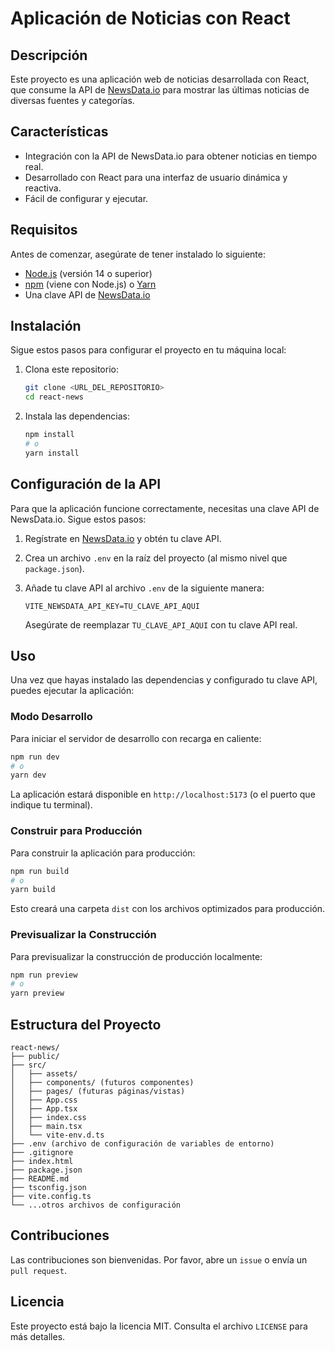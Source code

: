 # Aplicación de Noticias con React

## Descripción

Este proyecto es una aplicación web de noticias desarrollada con React, que consume la API de [NewsData.io](https://newsdata.io/) para mostrar las últimas noticias de diversas fuentes y categorías.

## Características

- Integración con la API de NewsData.io para obtener noticias en tiempo real.
- Desarrollado con React para una interfaz de usuario dinámica y reactiva.
- Fácil de configurar y ejecutar.

## Requisitos

Antes de comenzar, asegúrate de tener instalado lo siguiente:

- [Node.js](https://nodejs.org/es/) (versión 14 o superior)
- [npm](https://www.npmjs.com/) (viene con Node.js) o [Yarn](https://yarnpkg.com/)
- Una clave API de [NewsData.io](https://newsdata.io/)

## Instalación

Sigue estos pasos para configurar el proyecto en tu máquina local:

1.  Clona este repositorio:

    ```bash
    git clone <URL_DEL_REPOSITORIO>
    cd react-news
    ```

2.  Instala las dependencias:

    ```bash
    npm install
    # o
    yarn install
    ```

## Configuración de la API

Para que la aplicación funcione correctamente, necesitas una clave API de NewsData.io. Sigue estos pasos:

1.  Regístrate en [NewsData.io](https://newsdata.io/) y obtén tu clave API.
2.  Crea un archivo `.env` en la raíz del proyecto (al mismo nivel que `package.json`).
3.  Añade tu clave API al archivo `.env` de la siguiente manera:

    ```
    VITE_NEWSDATA_API_KEY=TU_CLAVE_API_AQUI
    ```

    Asegúrate de reemplazar `TU_CLAVE_API_AQUI` con tu clave API real.

## Uso

Una vez que hayas instalado las dependencias y configurado tu clave API, puedes ejecutar la aplicación:

### Modo Desarrollo

Para iniciar el servidor de desarrollo con recarga en caliente:

```bash
npm run dev
# o
yarn dev
```

La aplicación estará disponible en `http://localhost:5173` (o el puerto que indique tu terminal).

### Construir para Producción

Para construir la aplicación para producción:

```bash
npm run build
# o
yarn build
```

Esto creará una carpeta `dist` con los archivos optimizados para producción.

### Previsualizar la Construcción

Para previsualizar la construcción de producción localmente:

```bash
npm run preview
# o
yarn preview
```

## Estructura del Proyecto

```
react-news/
├── public/
├── src/
│   ├── assets/
│   ├── components/ (futuros componentes)
│   ├── pages/ (futuras páginas/vistas)
│   ├── App.css
│   ├── App.tsx
│   ├── index.css
│   ├── main.tsx
│   └── vite-env.d.ts
├── .env (archivo de configuración de variables de entorno)
├── .gitignore
├── index.html
├── package.json
├── README.md
├── tsconfig.json
├── vite.config.ts
└── ...otros archivos de configuración
```

## Contribuciones

Las contribuciones son bienvenidas. Por favor, abre un `issue` o envía un `pull request`.

## Licencia

Este proyecto está bajo la licencia MIT. Consulta el archivo `LICENSE` para más detalles.
